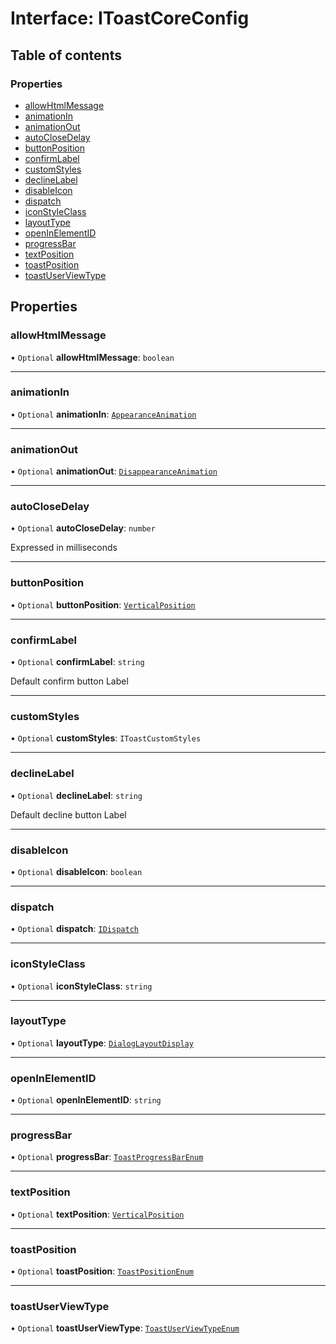 # Interface: IToastCoreConfig

## Table of contents

### Properties

- [allowHtmlMessage](../wiki/IToastCoreConfig#allowhtmlmessage)
- [animationIn](../wiki/IToastCoreConfig#animationin)
- [animationOut](../wiki/IToastCoreConfig#animationout)
- [autoCloseDelay](../wiki/IToastCoreConfig#autoclosedelay)
- [buttonPosition](../wiki/IToastCoreConfig#buttonposition)
- [confirmLabel](../wiki/IToastCoreConfig#confirmlabel)
- [customStyles](../wiki/IToastCoreConfig#customstyles)
- [declineLabel](../wiki/IToastCoreConfig#declinelabel)
- [disableIcon](../wiki/IToastCoreConfig#disableicon)
- [dispatch](../wiki/IToastCoreConfig#dispatch)
- [iconStyleClass](../wiki/IToastCoreConfig#iconstyleclass)
- [layoutType](../wiki/IToastCoreConfig#layouttype)
- [openInElementID](../wiki/IToastCoreConfig#openinelementid)
- [progressBar](../wiki/IToastCoreConfig#progressbar)
- [textPosition](../wiki/IToastCoreConfig#textposition)
- [toastPosition](../wiki/IToastCoreConfig#toastposition)
- [toastUserViewType](../wiki/IToastCoreConfig#toastuserviewtype)

## Properties

### allowHtmlMessage

• `Optional` **allowHtmlMessage**: `boolean`

___

### animationIn

• `Optional` **animationIn**: [`AppearanceAnimation`](../wiki/AppearanceAnimation)

___

### animationOut

• `Optional` **animationOut**: [`DisappearanceAnimation`](../wiki/DisappearanceAnimation)

___

### autoCloseDelay

• `Optional` **autoCloseDelay**: `number`

Expressed in milliseconds

___

### buttonPosition

• `Optional` **buttonPosition**: [`VerticalPosition`](../wiki/Home#verticalposition)

___

### confirmLabel

• `Optional` **confirmLabel**: `string`

Default confirm button Label

___

### customStyles

• `Optional` **customStyles**: `IToastCustomStyles`

___

### declineLabel

• `Optional` **declineLabel**: `string`

Default decline button Label

___

### disableIcon

• `Optional` **disableIcon**: `boolean`

___

### dispatch

• `Optional` **dispatch**: [`IDispatch`](../wiki/IDispatch)

___

### iconStyleClass

• `Optional` **iconStyleClass**: `string`

___

### layoutType

• `Optional` **layoutType**: [`DialogLayoutDisplay`](../wiki/DialogLayoutDisplay)

___

### openInElementID

• `Optional` **openInElementID**: `string`

___

### progressBar

• `Optional` **progressBar**: [`ToastProgressBarEnum`](../wiki/ToastProgressBarEnum)

___

### textPosition

• `Optional` **textPosition**: [`VerticalPosition`](../wiki/Home#verticalposition)

___

### toastPosition

• `Optional` **toastPosition**: [`ToastPositionEnum`](../wiki/ToastPositionEnum)

___

### toastUserViewType

• `Optional` **toastUserViewType**: [`ToastUserViewTypeEnum`](../wiki/ToastUserViewTypeEnum)
